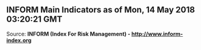 ## INFORM Main Indicators as of Mon, 14 May 2018 03:20:21 GMT

Source: **INFORM (Index For Risk Management) - http://www.inform-index.org**